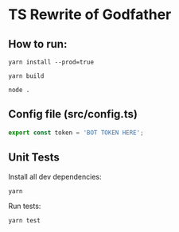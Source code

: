 # TS Rewrite of Godfather

## How to run:

`yarn install --prod=true` 

`yarn build`

`node .`

## Config file (src/config.ts)

```typescript
export const token = 'BOT TOKEN HERE';
```

## Unit Tests

Install all dev dependencies:

`yarn`

Run tests:

`yarn test`